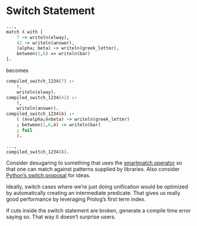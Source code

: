 # Switch Statement

```prolog
...,
match X with [
    7 -> writeln(elway),
    42 -> writeln(answer),
    (alpha; beta) -> writeln(greek_letter),
    between(1,6) => writeln(bar)
].
```

becomes

```prolog
compiled_switch_1234(7) :-
    !,
    writeln(elway).
compiled_switch_1234(42) :-
    !,
    writeln(answer).
compiled_switch_1234(A) :-
    ( (A=alpha;A=beta) -> writeln(greek_letter)
    ; between(1,6,A) -> writeln(bar)
    ; fail
    ).

...,
compiled_switch_1234(X).
```

Consider desugaring to something that uses the [smartmatch operator](smartmatch.md) so that one can match against patterns supplied by libraries.  Also consider [Python’s switch proposal](http://www.python.org/dev/peps/pep-3103/) for ideas.

Ideally, switch cases where we’re just doing unification would be optimized by automatically creating an intermediate predicate.  That gives us really good performance by leveraging Prolog’s first term index.

If cuts inside the switch statement are broken, generate a compile time error saying so.  That way it doesn’t surprise users.
